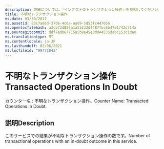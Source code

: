 ```yaml
---
description: 詳細については、「インダウトのトランザクション操作」を参照してください。
title: 不明なトランザクション操作
ms.date: 03/30/2017
ms.assetid: 83c7a86d-37de-4c6a-aa09-5d53fc4476b6
ms.openlocfilehash: a3cb73d027a1a55232df487fbc6b47e1742c714a
ms.sourcegitcommit: ddf7edb67715a5b9a45e3dd44536dabc153c1de0
ms.translationtype: MT
ms.contentlocale: ja-JP
ms.lasthandoff: 02/06/2021
ms.locfileid: "99771042"
---
```

# <a name="transacted-operations-in-doubt"></a><span data-ttu-id="27066-103">不明なトランザクション操作</span><span class="sxs-lookup"><span data-stu-id="27066-103">Transacted Operations In Doubt</span></span>

<span data-ttu-id="27066-104">カウンター名 : 不明なトランザクション操作。</span><span class="sxs-lookup"><span data-stu-id="27066-104">Counter Name: Transacted Operations In Doubt.</span></span>  
  
## <a name="description"></a><span data-ttu-id="27066-105">説明</span><span class="sxs-lookup"><span data-stu-id="27066-105">Description</span></span>  

 <span data-ttu-id="27066-106">このサービスでの結果が不明なトランザクション操作の数です。</span><span class="sxs-lookup"><span data-stu-id="27066-106">Number of transactional operations with an in-doubt outcome in this service.</span></span>
